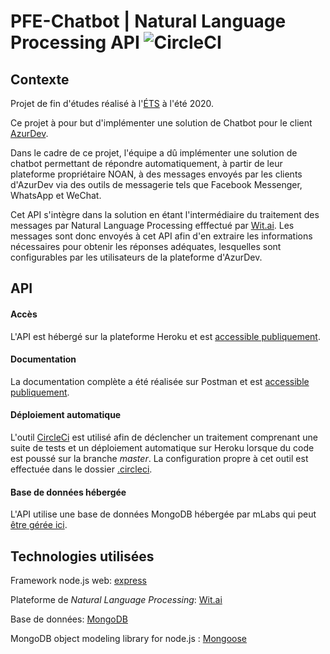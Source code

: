 # PFE-Chatbot | Natural Language Processing API ![CircleCI](https://img.shields.io/circleci/build/github/ChristopheD31/pfe-chatbot/master?style=plastic)

## Contexte
Projet de fin d'études réalisé à l'[ÉTS](https://www.etsmtl.ca/) à l'été 2020.

Ce projet à pour but d'implémenter une solution de Chatbot pour le client [AzurDev](https://azurdev.ca/en/interactive-platforms/).

Dans le cadre de ce projet, l'équipe a dû implémenter une solution de chatbot permettant de répondre automatiquement, à partir de leur plateforme propriétaire NOAN, à des messages envoyés par les clients d'AzurDev via des outils de messagerie tels que Facebook Messenger, WhatsApp et WeChat.

Cet API s'intègre dans la solution en étant l'intermédiaire du traitement des messages par Natural Language Processing efffectué par [Wit.ai](https://wit.ai/). Les messages sont donc envoyés à cet API afin d'en extraire les informations nécessaires pour obtenir les réponses adéquates, lesquelles sont configurables par les utilisateurs de la plateforme d'AzurDev.

## API

#### Accès
L'API est hébergé sur la plateforme Heroku et est [accessible publiquement](https://pfechatbot-nlpapi.herokuapp.com/).

#### Documentation
La documentation complète a été réalisée sur Postman et est [accessible publiquement](https://documenter.getpostman.com/view/9506110/T1Dv9FAg?version=latest).

#### Déploiement automatique
L'outil [CircleCi](https://circleci.com/) est utilisé afin de déclencher un traitement comprenant une suite de tests et un déploiement automatique sur Heroku lorsque du code est poussé sur la branche _master_. La configuration propre à cet outil est effectuée dans le dossier [.circleci](/.circleci/config.yml).

#### Base de données hébergée

L'API utilise une base de données MongoDB hébergée par mLabs qui peut [être gérée ici](https://www.mlab.com/databases/heroku_qst2h92x). 

## Technologies utilisées

Framework node.js web: [express](https://expressjs.com/)

Plateforme de _Natural Language Processing_: [Wit.ai](https://wit.ai/)

Base de données: [MongoDB](https://www.mongodb.com/)

MongoDB object modeling library for node.js : [Mongoose](https://mongoosejs.com/)
